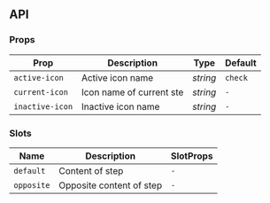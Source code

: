 ## API

### Props

| Prop | Description | Type | Default |
| ----- | -------------- | -------- | ---------- |
| `active-icon` | Active icon name  | _string_ | `check` |
| `current-icon` | Icon name of current ste	 | _string_ | `-`|
| `inactive-icon` | Inactive icon name	 | _string_ | `-`|

### Slots

| Name | Description | SlotProps |
| ----- | -------------- | -------- |
| `default` | Content of step | `-`|
| `opposite` | Opposite content of step | `-`|